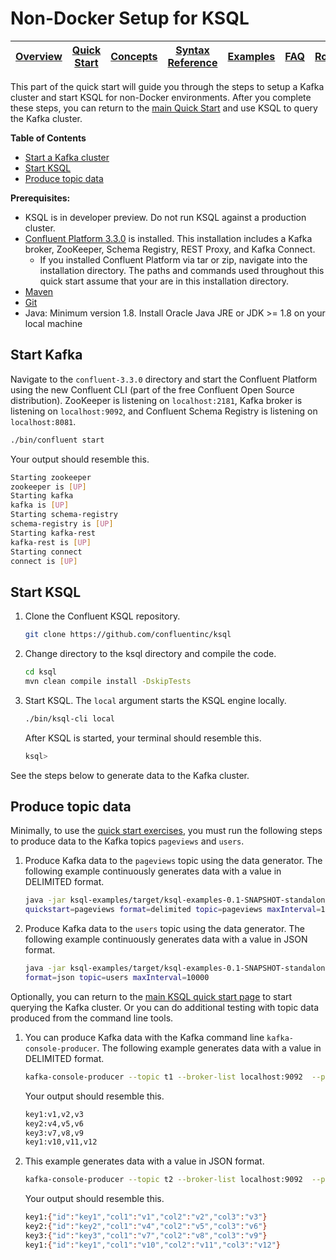 # Non-Docker Setup for KSQL

| [Overview](/docs/) |[Quick Start](/docs/quickstart#quick-start) | [Concepts](/docs/concepts.md#concepts) | [Syntax Reference](/docs/syntax-reference.md#syntax-reference) | [Examples](/docs/examples.md#examples) | [FAQ](/docs/faq.md#frequently-asked-questions)  | [Roadmap](/docs/roadmap.md#roadmap) | [Demo](/docs/demo.md#demo) |
|---|----|-----|----|----|----|----|----|

This part of the quick start will guide you through the steps to setup a Kafka cluster and start KSQL for non-Docker environments. After you complete these steps, you can return to the [main Quick Start](/docs/quickstart#quick-start) and use KSQL to query the Kafka cluster.

**Table of Contents**

- [Start a Kafka cluster](#start-a-kafka-cluster) 
- [Start KSQL](#start-ksql) 
- [Produce topic data](#produce-topic-data) 

**Prerequisites:**
- KSQL is in developer preview. Do not run KSQL against a production cluster.
- [Confluent Platform 3.3.0](http://docs.confluent.io/current/installation.html) is installed. This installation includes a Kafka broker, ZooKeeper, Schema Registry, REST Proxy, and Kafka Connect.
  - If you installed Confluent Platform via tar or zip, navigate into the installation directory. The paths and commands used throughout this quick start assume that your are in this installation directory. 
- [Maven](https://maven.apache.org/install.html)
- [Git](https://git-scm.com/downloads)
- Java: Minimum version 1.8. Install Oracle Java JRE or JDK \>= 1.8 on your local machine

## Start Kafka

Navigate to the `confluent-3.3.0` directory and start the Confluent Platform using the new Confluent CLI (part of the free Confluent Open Source distribution). ZooKeeper is listening on `localhost:2181`, Kafka broker is listening on `localhost:9092`, and Confluent Schema Registry is listening on `localhost:8081`.

```bash
./bin/confluent start
```

Your output should resemble this.

```bash
Starting zookeeper
zookeeper is [UP]
Starting kafka
kafka is [UP]
Starting schema-registry
schema-registry is [UP]
Starting kafka-rest
kafka-rest is [UP]
Starting connect
connect is [UP]
```

## Start KSQL

1.  Clone the Confluent KSQL repository.

    ```bash
    git clone https://github.com/confluentinc/ksql
    ```

2.  Change directory to the ksql directory and compile the code.

    ```bash
    cd ksql
    mvn clean compile install -DskipTests
    ```

4.  Start KSQL. The `local` argument starts the KSQL engine locally.

    ```bash
    ./bin/ksql-cli local
    ```

    After KSQL is started, your terminal should resemble this.

    ```bash
    ksql>
    ```

See the steps below to generate data to the Kafka cluster.

## Produce topic data
Minimally, to use the [quick start exercises](/docs/quickstart#quick-start), you must run the following steps to produce data to the Kafka topics `pageviews` and `users`. 

1.  Produce Kafka data to the `pageviews` topic using the data generator. The following example continuously generates data with a value in DELIMITED format.

    ```bash
    java -jar ksql-examples/target/ksql-examples-0.1-SNAPSHOT-standalone.jar
    quickstart=pageviews format=delimited topic=pageviews maxInterval=10000
    ```

1.  Produce Kafka data to the `users` topic using the data generator. The following example continuously generates data with a value in JSON format.

    ```bash
    java -jar ksql-examples/target/ksql-examples-0.1-SNAPSHOT-standalone.jar quickstart=users
    format=json topic=users maxInterval=10000
    ```

Optionally, you can return to the [main KSQL quick start page](/docs/quickstart#quick-start) to start querying the Kafka cluster. Or you can do additional testing with topic data produced from the command line tools.

1.  You can produce Kafka data with the Kafka command line `kafka-console-producer`. The following example generates data with a value in DELIMITED format.

    ```bash
    kafka-console-producer --topic t1 --broker-list localhost:9092  --property parse.key=true --property key.separator=:
    ```

    Your output should resemble this.

    ```bash
    key1:v1,v2,v3
    key2:v4,v5,v6
    key3:v7,v8,v9
    key1:v10,v11,v12
    ```

1.  This example generates data with a value in JSON format.

    ```bash
    kafka-console-producer --topic t2 --broker-list localhost:9092  --property parse.key=true --property key.separator=:
    ```

    Your output should resemble this.

    ```bash
    key1:{"id":"key1","col1":"v1","col2":"v2","col3":"v3"}
    key2:{"id":"key2","col1":"v4","col2":"v5","col3":"v6"}
    key3:{"id":"key3","col1":"v7","col2":"v8","col3":"v9"}
    key1:{"id":"key1","col1":"v10","col2":"v11","col3":"v12"}
    ```

